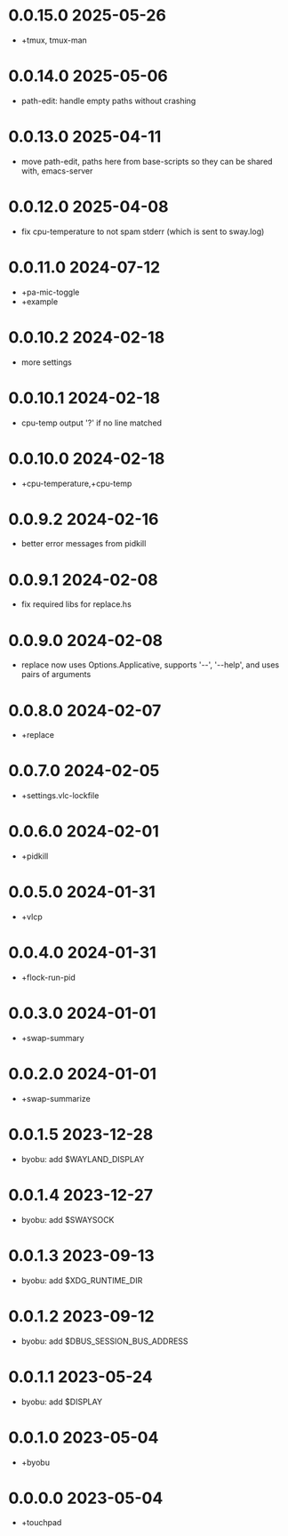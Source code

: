 0.0.15.0 2025-05-26
===================
- +tmux, tmux-man

0.0.14.0 2025-05-06
===================
- path-edit: handle empty paths without crashing

0.0.13.0 2025-04-11
===================
- move path-edit, paths here from base-scripts so they can be shared with, emacs-server

0.0.12.0 2025-04-08
===================
- fix cpu-temperature to not spam stderr (which is sent to sway.log)

0.0.11.0 2024-07-12
===================
- +pa-mic-toggle
- +example

0.0.10.2 2024-02-18
===================
- more settings

0.0.10.1 2024-02-18
===================
- cpu-temp output '?' if no line matched

0.0.10.0 2024-02-18
===================
- +cpu-temperature,+cpu-temp

0.0.9.2 2024-02-16
==================
- better error messages from pidkill

0.0.9.1 2024-02-08
==================
- fix required libs for replace.hs

0.0.9.0 2024-02-08
==================
- replace now uses Options.Applicative, supports '--', '--help', and uses pairs of
  arguments

0.0.8.0 2024-02-07
==================
- +replace

0.0.7.0 2024-02-05
==================
- +settings.vlc-lockfile

0.0.6.0 2024-02-01
==================
- +pidkill

0.0.5.0 2024-01-31
==================
- +vlcp

0.0.4.0 2024-01-31
==================
- +flock-run-pid

0.0.3.0 2024-01-01
==================
- +swap-summary

0.0.2.0 2024-01-01
==================
- +swap-summarize

0.0.1.5 2023-12-28
==================
- byobu: add $WAYLAND_DISPLAY

0.0.1.4 2023-12-27
==================
- byobu: add $SWAYSOCK

0.0.1.3 2023-09-13
==================
- byobu: add $XDG_RUNTIME_DIR

0.0.1.2 2023-09-12
==================
- byobu: add $DBUS_SESSION_BUS_ADDRESS

0.0.1.1 2023-05-24
==================
- byobu: add $DISPLAY

0.0.1.0 2023-05-04
==================
- +byobu

0.0.0.0 2023-05-04
===================
- +touchpad
